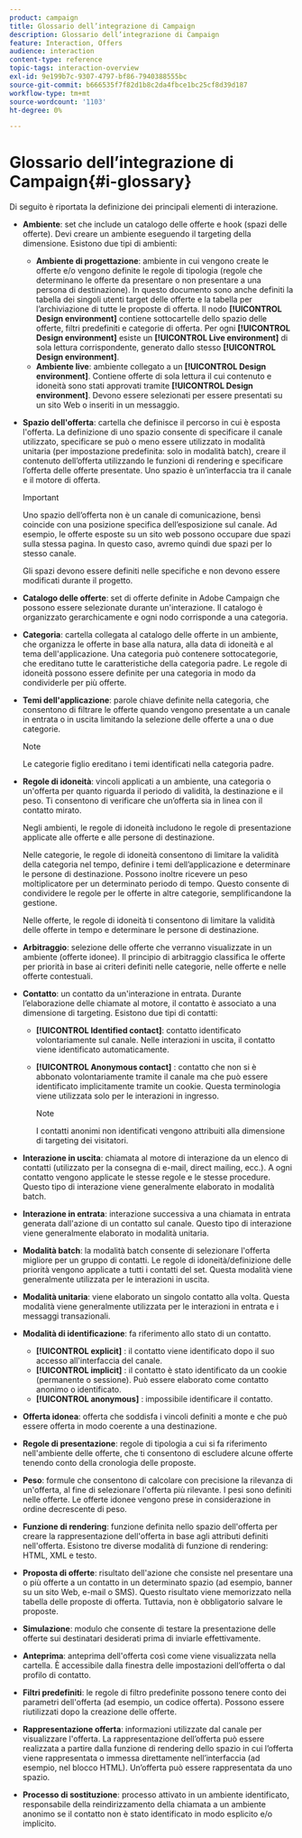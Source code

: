 ```yaml
---
product: campaign
title: Glossario dell’integrazione di Campaign
description: Glossario dell’integrazione di Campaign
feature: Interaction, Offers
audience: interaction
content-type: reference
topic-tags: interaction-overview
exl-id: 9e199b7c-9307-4797-bf86-7940388555bc
source-git-commit: b666535f7f82d1b8c2da4fbce1bc25cf8d39d187
workflow-type: tm+mt
source-wordcount: '1103'
ht-degree: 0%

---
```


# Glossario dell’integrazione di Campaign{#i-glossary}



Di seguito è riportata la definizione dei principali elementi di interazione.

* **Ambiente**: set che include un catalogo delle offerte e hook (spazi delle offerte). Devi creare un ambiente eseguendo il targeting della dimensione. Esistono due tipi di ambienti:

   * **Ambiente di progettazione**: ambiente in cui vengono create le offerte e/o vengono definite le regole di tipologia (regole che determinano le offerte da presentare o non presentare a una persona di destinazione). In questo documento sono anche definiti la tabella dei singoli utenti target delle offerte e la tabella per l’archiviazione di tutte le proposte di offerta. Il nodo **[!UICONTROL Design environment]** contiene sottocartelle dello spazio delle offerte, filtri predefiniti e categorie di offerta. Per ogni **[!UICONTROL Design environment]** esiste un **[!UICONTROL Live environment]** di sola lettura corrispondente, generato dallo stesso **[!UICONTROL Design environment]**.
   * **Ambiente live**: ambiente collegato a un **[!UICONTROL Design environment]**. Contiene offerte di sola lettura il cui contenuto e idoneità sono stati approvati tramite **[!UICONTROL Design environment]**. Devono essere selezionati per essere presentati su un sito Web o inseriti in un messaggio.

* **Spazio dell&#39;offerta**: cartella che definisce il percorso in cui è esposta l&#39;offerta. La definizione di uno spazio consente di specificare il canale utilizzato, specificare se può o meno essere utilizzato in modalità unitaria (per impostazione predefinita: solo in modalità batch), creare il contenuto dell’offerta utilizzando le funzioni di rendering e specificare l’offerta delle offerte presentate. Uno spazio è un’interfaccia tra il canale e il motore di offerta.

  >[!IMPORTANT]
  >
  >Uno spazio dell’offerta non è un canale di comunicazione, bensì coincide con una posizione specifica dell’esposizione sul canale. Ad esempio, le offerte esposte su un sito web possono occupare due spazi sulla stessa pagina. In questo caso, avremo quindi due spazi per lo stesso canale.
  >
  >Gli spazi devono essere definiti nelle specifiche e non devono essere modificati durante il progetto.

* **Catalogo delle offerte**: set di offerte definite in Adobe Campaign che possono essere selezionate durante un&#39;interazione. Il catalogo è organizzato gerarchicamente e ogni nodo corrisponde a una categoria.
* **Categoria**: cartella collegata al catalogo delle offerte in un ambiente, che organizza le offerte in base alla natura, alla data di idoneità e al tema dell&#39;applicazione. Una categoria può contenere sottocategorie, che ereditano tutte le caratteristiche della categoria padre. Le regole di idoneità possono essere definite per una categoria in modo da condividerle per più offerte.
* **Temi dell&#39;applicazione**: parole chiave definite nella categoria, che consentono di filtrare le offerte quando vengono presentate a un canale in entrata o in uscita limitando la selezione delle offerte a una o due categorie.

  >[!NOTE]
  >
  >Le categorie figlio ereditano i temi identificati nella categoria padre.

* **Regole di idoneità**: vincoli applicati a un ambiente, una categoria o un&#39;offerta per quanto riguarda il periodo di validità, la destinazione e il peso. Ti consentono di verificare che un’offerta sia in linea con il contatto mirato.

  Negli ambienti, le regole di idoneità includono le regole di presentazione applicate alle offerte e alle persone di destinazione.

  Nelle categorie, le regole di idoneità consentono di limitare la validità della categoria nel tempo, definire i temi dell’applicazione e determinare le persone di destinazione. Possono inoltre ricevere un peso moltiplicatore per un determinato periodo di tempo. Questo consente di condividere le regole per le offerte in altre categorie, semplificandone la gestione.

  Nelle offerte, le regole di idoneità ti consentono di limitare la validità delle offerte in tempo e determinare le persone di destinazione.

* **Arbitraggio**: selezione delle offerte che verranno visualizzate in un ambiente (offerte idonee). Il principio di arbitraggio classifica le offerte per priorità in base ai criteri definiti nelle categorie, nelle offerte e nelle offerte contestuali.
* **Contatto**: un contatto da un&#39;interazione in entrata. Durante l’elaborazione delle chiamate al motore, il contatto è associato a una dimensione di targeting. Esistono due tipi di contatti:

   * **[!UICONTROL Identified contact]**: contatto identificato volontariamente sul canale. Nelle interazioni in uscita, il contatto viene identificato automaticamente.
   * **[!UICONTROL Anonymous contact]** : contatto che non si è abbonato volontariamente tramite il canale ma che può essere identificato implicitamente tramite un cookie. Questa terminologia viene utilizzata solo per le interazioni in ingresso.

     >[!NOTE]
     >
     >I contatti anonimi non identificati vengono attribuiti alla dimensione di targeting dei visitatori.

* **Interazione in uscita**: chiamata al motore di interazione da un elenco di contatti (utilizzato per la consegna di e-mail, direct mailing, ecc.). A ogni contatto vengono applicate le stesse regole e le stesse procedure. Questo tipo di interazione viene generalmente elaborato in modalità batch.
* **Interazione in entrata**: interazione successiva a una chiamata in entrata generata dall&#39;azione di un contatto sul canale. Questo tipo di interazione viene generalmente elaborato in modalità unitaria.
* **Modalità batch**: la modalità batch consente di selezionare l&#39;offerta migliore per un gruppo di contatti. Le regole di idoneità/definizione delle priorità vengono applicate a tutti i contatti del set. Questa modalità viene generalmente utilizzata per le interazioni in uscita.
* **Modalità unitaria**: viene elaborato un singolo contatto alla volta. Questa modalità viene generalmente utilizzata per le interazioni in entrata e i messaggi transazionali.
* **Modalità di identificazione**: fa riferimento allo stato di un contatto.

   * **[!UICONTROL explicit]** : il contatto viene identificato dopo il suo accesso all&#39;interfaccia del canale.
   * **[!UICONTROL implicit]** : il contatto è stato identificato da un cookie (permanente o sessione). Può essere elaborato come contatto anonimo o identificato.
   * **[!UICONTROL anonymous]** : impossibile identificare il contatto.

* **Offerta idonea**: offerta che soddisfa i vincoli definiti a monte e che può essere offerta in modo coerente a una destinazione.
* **Regole di presentazione**: regole di tipologia a cui si fa riferimento nell&#39;ambiente delle offerte, che ti consentono di escludere alcune offerte tenendo conto della cronologia delle proposte.
* **Peso**: formule che consentono di calcolare con precisione la rilevanza di un&#39;offerta, al fine di selezionare l&#39;offerta più rilevante. I pesi sono definiti nelle offerte. Le offerte idonee vengono prese in considerazione in ordine decrescente di peso.
* **Funzione di rendering**: funzione definita nello spazio dell&#39;offerta per creare la rappresentazione dell&#39;offerta in base agli attributi definiti nell&#39;offerta. Esistono tre diverse modalità di funzione di rendering: HTML, XML e testo.
* **Proposta di offerte**: risultato dell&#39;azione che consiste nel presentare una o più offerte a un contatto in un determinato spazio (ad esempio, banner su un sito Web, e-mail o SMS). Questo risultato viene memorizzato nella tabella delle proposte di offerta. Tuttavia, non è obbligatorio salvare le proposte.
* **Simulazione**: modulo che consente di testare la presentazione delle offerte sui destinatari desiderati prima di inviarle effettivamente.
* **Anteprima**: anteprima dell&#39;offerta così come viene visualizzata nella cartella. È accessibile dalla finestra delle impostazioni dell’offerta o dal profilo di contatto.
* **Filtri predefiniti**: le regole di filtro predefinite possono tenere conto dei parametri dell&#39;offerta (ad esempio, un codice offerta). Possono essere riutilizzati dopo la creazione delle offerte.
* **Rappresentazione offerta**: informazioni utilizzate dal canale per visualizzare l&#39;offerta. La rappresentazione dell’offerta può essere realizzata a partire dalla funzione di rendering dello spazio in cui l’offerta viene rappresentata o immessa direttamente nell’interfaccia (ad esempio, nel blocco HTML). Un’offerta può essere rappresentata da uno spazio.
* **Processo di sostituzione**: processo attivato in un ambiente identificato, responsabile della reindirizzamento della chiamata a un ambiente anonimo se il contatto non è stato identificato in modo esplicito e/o implicito.
